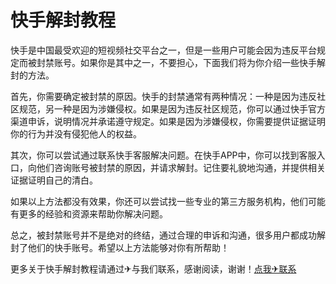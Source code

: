 # 快手解封教程

快手是中国最受欢迎的短视频社交平台之一，但是一些用户可能会因为违反平台规定而被封禁账号。如果你是其中之一，不要担心，下面我们将为你介绍一些快手解封的方法。

首先，你需要确定被封禁的原因。快手的封禁通常有两种情况：一种是因为违反社区规范，另一种是因为涉嫌侵权。如果是因为违反社区规范，你可以通过快手官方渠道申诉，说明情况并承诺遵守规定。如果是因为涉嫌侵权，你需要提供证据证明你的行为并没有侵犯他人的权益。

其次，你可以尝试通过联系快手客服解决问题。在快手APP中，你可以找到客服入口，向他们咨询账号被封禁的原因，并请求解封。记住要礼貌地沟通，并提供相关证据证明自己的清白。

如果以上方法都没有效果，你还可以尝试找一些专业的第三方服务机构，他们可能有更多的经验和资源来帮助你解决问题。

总之，被封禁账号并不是绝对的终结，通过合理的申诉和沟通，很多用户都成功解封了他们的快手账号。希望以上方法能够对你有所帮助！

更多关于快手解封教程请通过✈与我们联系，感谢阅读，谢谢！[点我✈联系](https://b.k02.cc)
